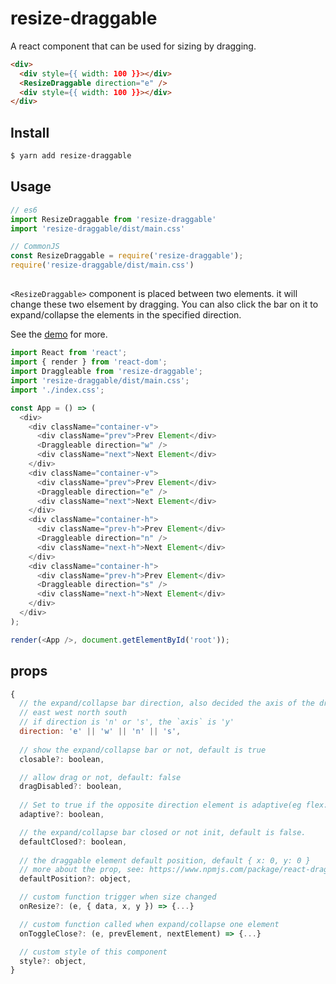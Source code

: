 # resize-draggable

A react component that can be used for sizing by dragging.

```html
<div>
  <div style={{ width: 100 }}></div>
  <ResizeDraggable direction="e" />
  <div style={{ width: 100 }}></div>
</div>
```

## Install

```bash
$ yarn add resize-draggable
```

## Usage

```js
// es6
import ResizeDraggable from 'resize-draggable'
import 'resize-draggable/dist/main.css'

// CommonJS
const ResizeDraggable = require('resize-draggable');
require('resize-draggable/dist/main.css')
```
## <ResizeDraggable>

`<ResizeDraggable>` component is placed between two elements. it will change these two elsement by dragging. You can also click the bar on it to expand/collapse the elements in the specified direction.

See the [demo](https://limoer.cc/resize-draggable) for more.
```js
import React from 'react';
import { render } from 'react-dom';
import Draggleable from 'resize-draggable';
import 'resize-draggable/dist/main.css';
import './index.css';

const App = () => (
  <div>
    <div className="container-v">
      <div className="prev">Prev Element</div>
      <Draggleable direction="w" />
      <div className="next">Next Element</div>
    </div>
    <div className="container-v">
      <div className="prev">Prev Element</div>
      <Draggleable direction="e" />
      <div className="next">Next Element</div>
    </div>
    <div className="container-h">
      <div className="prev-h">Prev Element</div>
      <Draggleable direction="n" />
      <div className="next-h">Next Element</div>
    </div>
    <div className="container-h">
      <div className="prev-h">Prev Element</div>
      <Draggleable direction="s" />
      <div className="next-h">Next Element</div>
    </div>
  </div>
);

render(<App />, document.getElementById('root'));
```
## <ResizeDraggable> props

```js
{
  // the expand/collapse bar direction, also decided the axis of the draggable
  // east west north south
  // if direction is 'n' or 's', the `axis` is 'y'
  direction: 'e' || 'w' || 'n' || 's',
  
  // show the expand/collapse bar or not, default is true
  closable?: boolean,

  // allow drag or not, default: false
  dragDisabled?: boolean,
  
  // Set to true if the opposite direction element is adaptive(eg flex:1 or use % width/height). default: false
  adaptive?: boolean,

  // the expand/collapse bar closed or not init, default is false.
  defaultClosed?: boolean,
  
  // the draggable element default position, default { x: 0, y: 0 }
  // more about the prop, see: https://www.npmjs.com/package/react-draggable
  defaultPosition?: object,

  // custom function trigger when size changed
  onResize?: (e, { data, x, y }) => {...}

  // custom function called when expand/collapse one element
  onToggleClose?: (e, prevElement, nextElement) => {...}

  // custom style of this component
  style?: object,
}
```
